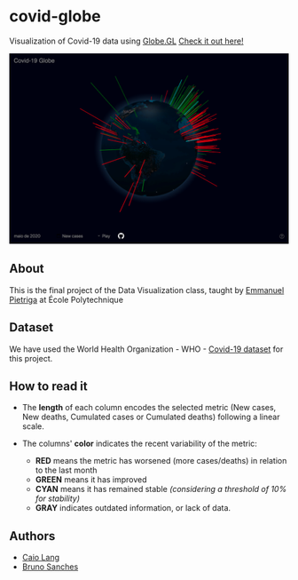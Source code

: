# covid-globe
Visualization of Covid-19 data using [Globe.GL](https://github.com/vasturiano/globe.gl)
[Check it out here!](https://www.caiolang.com/covid-globe/index.html)

![Screenshot of the 3D Covid-19 globe visualization.](./img/screenshot.png)

## About
This is the final project of the Data Visualization class, taught by [Emmanuel Pietriga](https://pages.saclay.inria.fr/emmanuel.pietriga/) at École Polytechnique

## Dataset
We have used the World Health Organization - WHO - [Covid-19 dataset](https://covid19.who.int/) for this project.

## How to read it
- The **length** of each column encodes the selected metric (New cases, New deaths, Cumulated cases or Cumulated deaths) following a linear scale.

- The columns' **color** indicates the recent variability of the metric:
    - **RED** means the metric has worsened (more cases/deaths) in relation to the last month
    - **GREEN** means it has improved
    - **CYAN** means it has remained stable *(considering a threshold of 10% for stability)*
    - **GRAY** indicates outdated information, or lack of data.
      
## Authors
- [Caio Lang](https://github.com/caiolang)
- [Bruno Sanches](https://github.com/brunosanches)
